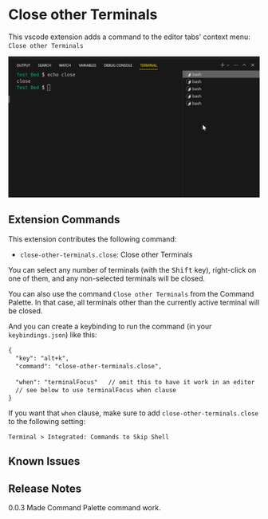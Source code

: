 # Close other Terminals

This vscode extension adds a command to the editor tabs' context menu: `Close other Terminals`  

![Close other Terminals demo](https://github.com/ArturoDent/close-other-terminals/blob/master/images/closeOtherTerminals.gif?raw=true)

## Extension Commands

This extension contributes the following command:

* `close-other-terminals.close`: Close other Terminals

You can select any number of terminals (with the <kbd>Shift</kbd> key), right-click on one of them, and any non-selected terminals will be closed.

You can also use the command `Close other Terminals` from the Command Palette.  In that case, all terminals other than the currently active terminal will be closed.  

And you can create a keybinding to run the command (in your `keybindings.json`) like this:

```jsonc
{
  "key": "alt+k",
  "command": "close-other-terminals.close",
  
  "when": "terminalFocus"   // omit this to have it work in an editor
  // see below to use terminalFocus when clause 
}
```

If you want that `when` clause, make sure to add `close-other-terminals.close` to the following setting:

```plaintext
Terminal > Integrated: Commands to Skip Shell
```

## Known Issues

## Release Notes

0.0.3 Made Command Palette command work.  
